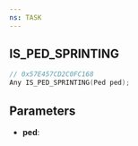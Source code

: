 ```yaml
---
ns: TASK
---
```

## IS_PED_SPRINTING

```c
// 0x57E457CD2C0FC168
Any IS_PED_SPRINTING(Ped ped);
```

## Parameters
* **ped**:
